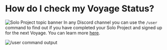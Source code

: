 # How do I check my Voyage Status?
![Solo Project topic banner](../assets/horizontal-paint-splash-green.jpg)
In any Discord channel you can use the `/user` command to find out if you
have completed your Solo Project and signed up for the next Voyage. You
can learn more [here](https://github.com/chingu-voyages/Handbook/blob/main/docs/guides/voyage/topics/tips_titan.md#getting-your-chingu-status-information).

![/user command output](../assets/user_command_output.png)
